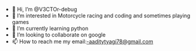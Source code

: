 - 👋 Hi, I’m @V3CTOr-debug
- 👀 I’m interested in Motorcycle racing and coding and sometimes playing games
- 🌱 I’m currently learning python
- 💞️ I’m looking to collaborate on google
- 📫 How to reach me 
my email:-aaditytyagi78@gmail.com

<!---
V3CTOr-debug/V3CTOr-debug is a ✨ special ✨ repository because its `README.md` (this file) appears on your GitHub profile.
You can click the Preview link to take a look at your changes.
--->
